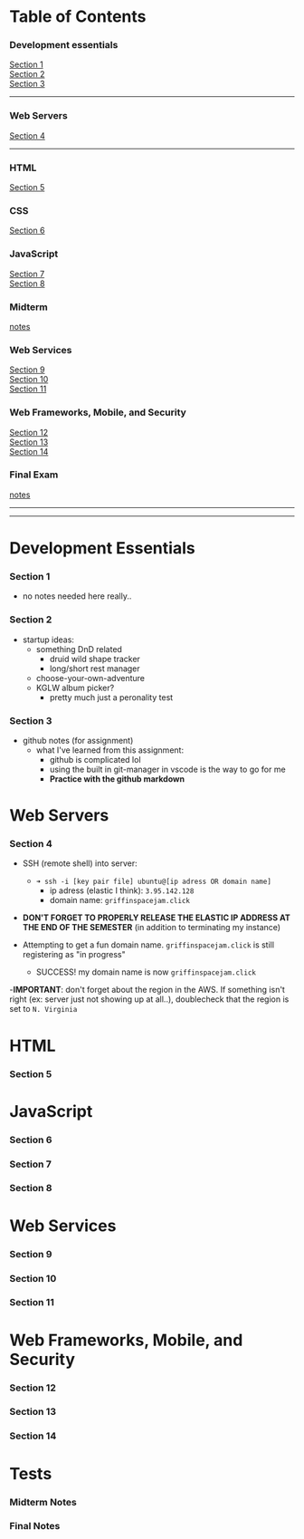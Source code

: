# Table of Contents 

### Development essentials

  [Section 1](#Section-1)  
  [Section 2](#Section-2)  
  [Section 3](#Section-3)  

___
### Web Servers  

  [Section 4](#Section-4)  

___
### HTML  

  [Section 5](#Section-5)  


### CSS  

  [Section 6](#Section-6)  


### JavaScript

  [Section 7](#Section-7)  
  [Section 8](#Section-8) 


### Midterm

  [notes](#Midterm-Notes)


### Web Services

  [Section 9](#Section-9)  
  [Section 10](#Section-10)  
  [Section 11](#Section-11) 


### Web Frameworks, Mobile, and Security  

  [Section 12](#Section-12)  
  [Section 13](#Section-13)  
  [Section 14](#Section-14)  

### Final Exam

  [notes](#Final-Notes)




___
___



# Development Essentials  

### Section 1

- no notes needed here really..





### Section 2

- startup ideas:
  - something DnD related
    - druid wild shape tracker
    - long/short rest manager
  - choose-your-own-adventure
  - KGLW album picker?
    - pretty much just a peronality test





### Section 3

- github notes (for assignment)
  - what I've learned from this assignment:
    - github is complicated lol
    - using the built in git-manager in vscode is the way to go for me
    - **Practice with the github markdown**




# Web Servers  

### Section 4

- SSH (remote shell) into server:
  - `➜ ssh -i [key pair file] ubuntu@[ip adress OR domain name]`
    - ip adress (elastic I think): ``` 3.95.142.128 ```
    - domain name: ``` griffinspacejam.click ```
- **DON'T FORGET TO PROPERLY RELEASE THE ELASTIC IP ADDRESS AT THE END OF THE SEMESTER** (in addition to terminating my instance)

- Attempting to get a fun domain name. `griffinspacejam.click` is still registering as "in progress"
  - SUCCESS! my domain name is now `griffinspacejam.click`

-**IMPORTANT**: don't forget about the region in the AWS. If something isn't right (ex: server just not showing up at all..), doublecheck that the region is set to `N. Virginia`



# HTML  

### Section 5  




# JavaScript
### Section 6  





### Section 7  





### Section 8  




# Web Services
### Section 9  





### Section 10  





### Section 11  




# Web Frameworks, Mobile, and Security
### Section 12  




 
### Section 13  





### Section 14  





# Tests  
### Midterm Notes   




### Final Notes  




